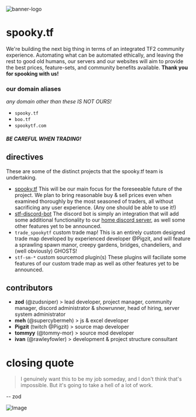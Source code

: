![banner-logo](https://user-images.githubusercontent.com/16076573/192673098-48467c36-2d96-43ca-bc02-5ec993989ceb.gif)
# spooky.tf
We're building the next big thing in terms of an integrated TF2 community experience. Automating what can be automated ethically, and leaving the rest to good old humans, our servers and our websites will aim to provide the best prices, feature-sets, and community benefits available. **Thank you for spooking with us!**

### our domain aliases
_any domain other than these IS NOT OURS!_  
- `spooky.tf` 
- `boo.tf`
- `spookytf.com`

#### ***BE CAREFUL WHEN TRADING!***


## directives
These are some of the distinct projects that the spooky.tf team is undertaking.
- [spooky.tf](https://github.com/zudsniper/spookytf)
    This will be our main focus for the foreseeable future of the project. We plan to bring reasonable buy & sell prices even when examined thoroughly by the most seasoned of traders, all without sacrificing any user experience. (Any one should be able to use it!)
- [stf-discord-bot](https://github.com/zudsniper/stf-discord-bot)
    The discord bot is simply an integration that will add some additional functionality to our [home discord server](https://spooky.tf/discord/), as well some other features yet to be announced. 
- `trade_spookytf` custom trade map!
    This is an entirely custom designed trade map developed by experienced developer @Pigzit, and will feature a sprawling spawn manor, creepy gardens, bridges, chandeliers, and (well obviously) GHOSTS! 
- `stf-sm-*` custom sourcemod plugin(s)
    These plugins will faciliate some features of our custom trade map as well as other features yet to be announced. 

## contributors
- **zod** (@zudsniper)  > lead developer, project manager, community manager, discord administrator & showrunner, head of hiring, server system administrator
- **meh** (@supercybermeh) > js & excel developer
- **Pigzit** (twitch @Pigzit) > source map developer
- **tommyy** (@tommy-mor) > source mod developer
- **ivan** (@rawleyfowler) > development & project structure consultant

# closing quote

> I genuinely want this to be my job someday, and I don't think that's impossible. But it's going to take a hell of a lot of work. 
  
 -- zod


![Image](https://user-images.githubusercontent.com/16076573/192127576-6b2f53c8-ca1f-4a4c-9159-6003e1c73df9.png)
